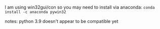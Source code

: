 I am using win32gui/con
so you may need to install via anaconda:
`conda install -c anaconda pywin32`

notes:
python 3.9 doesn't appear to be compatible yet